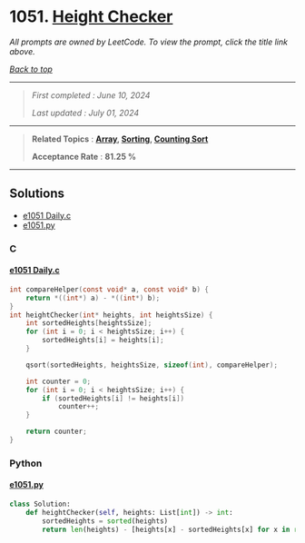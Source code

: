 # 1051. [Height Checker](<https://leetcode.com/problems/height-checker>)

*All prompts are owned by LeetCode. To view the prompt, click the title link above.*

*[Back to top](<../README.md>)*

------

> *First completed : June 10, 2024*
>
> *Last updated : July 01, 2024*

------

> **Related Topics** : **[Array](<by_topic/Array.md>), [Sorting](<by_topic/Sorting.md>), [Counting Sort](<by_topic/Counting Sort.md>)**
>
> **Acceptance Rate** : **81.25 %**

------

## Solutions

- [e1051 Daily.c](<../my-submissions/e1051 Daily.c>)
- [e1051.py](<../my-submissions/e1051.py>)
### C
#### [e1051 Daily.c](<../my-submissions/e1051 Daily.c>)
```C
int compareHelper(const void* a, const void* b) {
    return *((int*) a) - *((int*) b);
}
int heightChecker(int* heights, int heightsSize) {
    int sortedHeights[heightsSize];
    for (int i = 0; i < heightsSize; i++) {
        sortedHeights[i] = heights[i];
    }

    qsort(sortedHeights, heightsSize, sizeof(int), compareHelper);

    int counter = 0;
    for (int i = 0; i < heightsSize; i++) {
        if (sortedHeights[i] != heights[i])
            counter++;
    }

    return counter;
}
```

### Python
#### [e1051.py](<../my-submissions/e1051.py>)
```Python
class Solution:
    def heightChecker(self, heights: List[int]) -> int:
        sortedHeights = sorted(heights)
        return len(heights) - [heights[x] - sortedHeights[x] for x in range(len(heights))].count(0)
```

